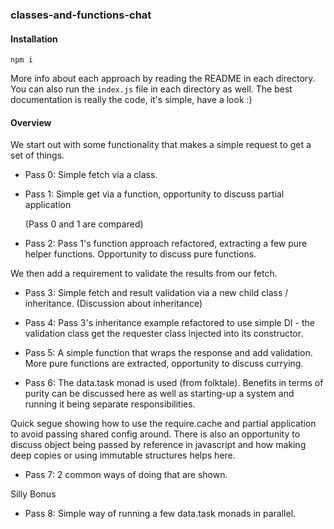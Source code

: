 ### classes-and-functions-chat

#### Installation
```shell
npm i
```
More info about each approach by reading the README in each directory. You can also run the ``index.js`` file in each directory as well. The best documentation is really the code, it's simple, have a look :)

#### Overview

We start out with some functionality that makes a simple request to get a set of things.

- Pass 0: Simple fetch via a class.
- Pass 1: Simple get via a function, opportunity to discuss partial application

  (Pass 0 and 1 are compared)

- Pass 2: Pass 1's function approach refactored, extracting a few pure helper functions. Opportunity to discuss pure
functions.

We then add a requirement to validate the results from our fetch.

- Pass 3: Simple fetch and result validation via a new child class / inheritance.
(Discussion about inheritance)

- Pass 4: Pass 3's inheritance example refactored to use simple DI - the validation class get the requester class 
injected into its constructor.

- Pass 5: A simple function that wraps the response and add validation. More pure functions are extracted, opportunity
to discuss currying.

- Pass 6: The data.task monad is used (from folktale). Benefits in terms of purity can be discussed here as well as
starting-up a system and running it being separate responsibilities.  

Quick segue showing how to use the require.cache and partial application to avoid passing shared config around. There
is also an opportunity to discuss object being passed by reference in javascript and how making deep copies or
using immutable structures helps here.

- Pass 7: 2 common ways of doing that are shown.

Silly Bonus

* Pass 8: Simple way of running a few data.task monads in parallel.
